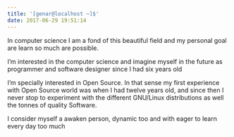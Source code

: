 ```yaml
---
title: '[genar@localhost ~]$'
date: 2017-06-29 19:51:14
---
```


In computer science I am a fond of this beautiful field and my personal goal are learn so much are possible.

I’m interested in the computer science and imagine myself in the future as programmer and software designer since I had six years old

I’m specially interested in Open Source. In that sense my first experience with Open Source world was when I had twelve years old, and since then I never stop to experiment with the different GNU/Linux distributions as well the tonnes of quality Software.

I consider myself a awaken person, dynamic too and with eager to learn every day too much

